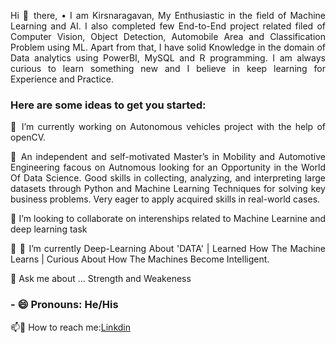 <p style= 'text-align: justify;'> Hi 👋 there, •	I am Kirsnaragavan, My Enthusiastic in the field of Machine Learning and AI. I also completed few End-to-End project related filed of Computer Vision, Object Detection, Automobile Area and Classification Problem using ML. Apart from that, I have solid Knowledge in the domain of Data analytics using PowerBI, MySQL and R programming. I am always curious to learn something new and I believe in keep learning for Experience and Practice.</p>

<h3 align="left"> Here are some ideas to get you started:</h3>

<p style= 'text-align: justify;'> 🔭 I’m currently working on  Autonomous vehicles project with the help of openCV.</p>

<p style= 'text-align: justify;'> 🌱  An independent and self-motivated Master’s in Mobility and Automotive Engineering  facous on Autnomous looking for an Opportunity in the                                            
                                       World Of Data Science. Good skills in collecting, analyzing, and interpreting large datasets through Python and Machine Learning Techniques  
                                      for solving key business problems. Very eager to apply acquired skills in real-world cases.</p>

<p style= 'text-align: justify;'> 👯 I’m looking to collaborate on interenships related to Machine Learnine and deep learning task</p>

<p style= 'text-align: justify;'> 👯 🤔 I’m currently Deep-Learning About 'DATA' | Learned How The Machine Learns | Curious About How The Machines Become Intelligent.</p>

<p style= 'text-align: justify;'> 💬 Ask me about ... Strength and Weakeness</p>

<h3 align="left"> - 😄 Pronouns: He/His </h3>

📫💬 How to reach me:[Linkdin]("https://www.linkedin.com/in/arudpiragasam-krishnaragavan-a60590163/")




